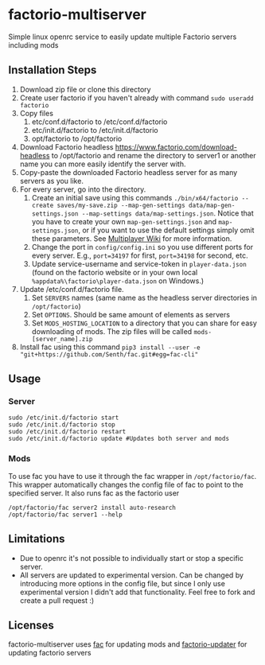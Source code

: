 # factorio-multiserver
Simple linux openrc service to easily update multiple Factorio servers including mods

## Installation Steps

1. Download zip file or clone this directory
1. Create user factorio if you haven't already with command `sudo useradd factorio`
1. Copy files
	1. etc/conf.d/factorio to /etc/conf.d/factorio
	1. etc/init.d/factorio to /etc/init.d/factorio
	1. opt/factorio to /opt/factorio
1. Download Factorio headless https://www.factorio.com/download-headless to /opt/factorio and rename the directory to server1 or another name you can more easily identify the server with.
1. Copy-paste the downloaded Factorio headless server for as many servers as you like.
1. For every server, go into the directory.
	1. Create an initial save using this commands `./bin/x64/factorio --create saves/my-save.zip --map-gen-settings data/map-gen-settings.json --map-settings data/map-settings.json`. Notice that you have to create your own `map-gen-settings.json` and `map-settings.json`, or if you want to use the default settings simply omit these parameters. See [Multiplayer Wiki](https://wiki.factorio.com/Multiplayer) for more information.
	1. Change the port in `config/config.ini` so you use different ports for every server. E.g., `port=34197` for first, `port=34198` for second, etc.
	1. Update service-username and service-token in `player-data.json` (found on the factorio website or in your own local `%appdata%\factorio\player-data.json` on Windows.)
1. Update /etc/conf.d/factorio file.
	1. Set `SERVERS` names (same name as the headless server directories in `/opt/factorio`)
	1. Set `OPTIONS`. Should be same amount of elements as servers
	1. Set `MODS_HOSTING_LOCATION` to a directory that you can share for easy downloading of mods. The zip files will be called `mods-[server_name].zip`
1. Install fac using this command `pip3 install --user -e "git+https://github.com/Senth/fac.git#egg=fac-cli"`

## Usage

### Server
```
sudo /etc/init.d/factorio start
sudo /etc/init.d/factorio stop
sudo /etc/init.d/factorio restart
sudo /etc/init.d/factorio update #Updates both server and mods
```

### Mods
To use fac you have to use it through the fac wrapper in `/opt/factorio/fac`. This wrapper automatically changes the config file of fac to point to the specified server. It also runs fac as the factorio user
```
/opt/factorio/fac server2 install auto-research
/opt/factorio/fac server1 --help
```

## Limitations

* Due to openrc it's not possible to individually start or stop a specific server.
* All servers are updated to experimental version. Can be changed by introducing more options in the config file, but since I only use experimental version I didn't add that functionality. Feel free to fork and create a pull request :)

## Licenses
factorio-multiserver uses [fac](https://github.com/Senth/fac) for updating mods and [factorio-updater](https://github.com/narc0tiq/factorio-updater) for updating factorio servers

